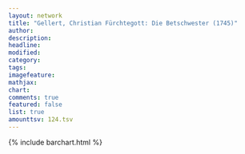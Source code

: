 ```yaml
---
layout: network
title: "Gellert, Christian Fürchtegott: Die Betschwester (1745)"
author:
description:
headline:
modified:
category:
tags:
imagefeature: 
mathjax: 
chart: 
comments: true
featured: false
list: true
amounttsv: 124.tsv
---
```

{% include barchart.html %}
